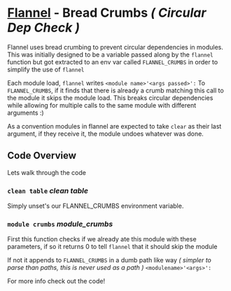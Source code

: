 # [Flannel][readme-md] - Bread Crumbs *( Circular Dep Check )*

Flannel uses bread crumbing to prevent circular dependencies in modules. This was initially designed to be a variable passed along by the `flannel` function but got extracted to an env var called `FLANNEL_CRUMBS` in order to simplify the use of `flannel`

Each module load, `flannel` writes `<module name>'<args passed>':` To `FLANNEL_CRUMBS`, if it finds that there is already a crumb matching this call to the module it skips the module load. This breaks circular dependencies while allowing for multiple calls to the same module with different arguments :) 


As a convention modules in flannel are expected to take `clear` as their last argument, if they receive it, the module undoes whatever was done.

## Code Overview

Lets walk through the code

### `clean table` *clean table*
  
Simply unset's our FLANNEL_CRUMBS environment variable.

### `module crumbs` *module_crumbs <crumb>*
  
First this function checks if we already ate this module with these parameters, if so it returns 0 to tell `flannel` that it should skip the module

If not it appends to `FLANNEL_CRUMBS` in a dumb path like way *( simpler to parse than paths, this is never used as a path )* `<modulename>'<args>':`

For more info check out the code!

[readme-md]: ../README.md "Flannel Readme"